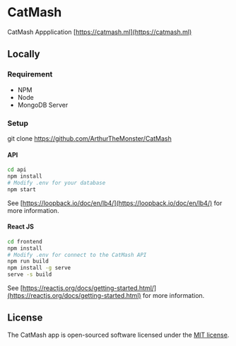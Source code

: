 # CatMash

CatMash Appplication [https://catmash.ml](https://catmash.ml)

## Locally
### Requirement
- NPM
- Node
- MongoDB Server

### Setup
git clone https://github.com/ArthurTheMonster/CatMash

#### API
```bash
cd api
npm install
# Modify .env for your database
npm start
```

See [https://loopback.io/doc/en/lb4/](https://loopback.io/doc/en/lb4/) for more information.

#### React JS
```bash
cd frontend
npm install
# Modify .env for connect to the CatMash API
npm run build
npm install -g serve
serve -s build
```

See [https://reactjs.org/docs/getting-started.html/](https://reactjs.org/docs/getting-started.html) for more information.

## License
The CatMash app is open-sourced software licensed under the [MIT license](http://opensource.org/licenses/MIT).
